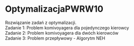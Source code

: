 # OptymalizacjaPWRW10
Rozwiązanie zadań z optymalizacji.<br />
Zadanie 1: Problem komivoyagera dla pojedynczego kierowcy<br />
Zadanie 2: Problem komivoyagera dla dwóch kierowców<br />
Zadanie 3: Problem przepływowy - Algorytm NEH<br />
